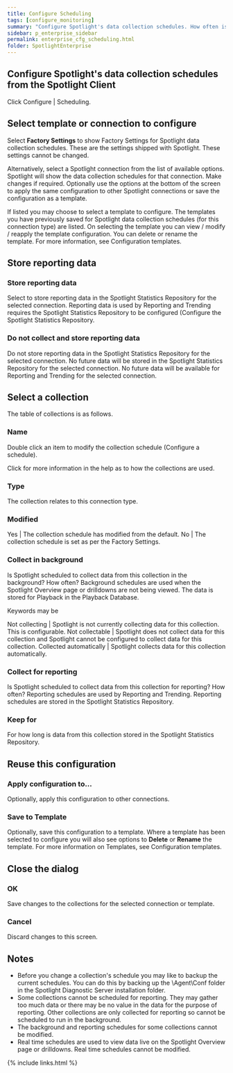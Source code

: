 ```yaml
---
title: Configure Scheduling
tags: [configure_monitoring]
summary: "Configure Spotlight's data collection schedules. How often is data collected? On what day? At what time?"
sidebar: p_enterprise_sidebar
permalink: enterprise_cfg_scheduling.html
folder: SpotlightEnterprise
---
```




## Configure Spotlight's data collection schedules from the Spotlight Client

Click Configure \| Scheduling.


## Select template or connection to configure

 Select **Factory Settings** to show Factory Settings for Spotlight data collection schedules. These are the settings shipped with Spotlight. These settings cannot be changed.

Alternatively, select a Spotlight connection from the list of available options. Spotlight will show the data collection schedules for that connection. Make changes if required. Optionally use the options at the bottom of the screen to apply the same configuration to other Spotlight connections or save the configuration as a template.

If listed you may choose to select a template to configure. The templates you have previously saved for Spotlight data collection schedules (for this connection type) are listed. On selecting the template you can view / modify / reapply the template configuration. You can delete or rename the template. For more information, see Configuration templates.


## Store reporting data


### Store reporting data

Select to store reporting data in the Spotlight Statistics Repository for the selected connection. Reporting data is used by Reporting and Trending requires the Spotlight Statistics Repository to be configured (Configure the Spotlight Statistics Repository.

### Do not collect and store reporting data

Do not store reporting data in the Spotlight Statistics Repository for the selected connection. No future data will be stored in the Spotlight Statistics Repository for the selected connection. No future data will be available for Reporting and Trending for the selected connection.

## Select a collection

The table of collections is as follows.

### Name
Double click an item to modify the collection schedule (Configure a schedule).

Click for more information in the help as to how the collections are used.

### Type
The collection relates to this connection type.

### Modified

Yes | The collection schedule has modified from the default.
No | The collection schedule is set as per the Factory Settings.


### Collect in background

Is Spotlight scheduled to collect data from this collection in the background? How often? Background schedules are used when the Spotlight Overview page or drilldowns are not being viewed. The data is stored for Playback in the Playback Database.

Keywords may be

Not collecting | Spotlight is not currently collecting data for this collection. This is configurable.
Not collectable | Spotlight does not collect data for this collection and Spotlight cannot be configured to collect data for this collection.
Collected automatically | Spotlight collects data for this collection automatically.

### Collect for reporting

Is Spotlight scheduled to collect data from this collection for reporting? How often? Reporting schedules are used by Reporting and Trending. Reporting schedules are stored in the Spotlight Statistics Repository.

### Keep for

For how long is data from this collection stored in the Spotlight Statistics Repository.


## Reuse this configuration

### Apply configuration to…  

Optionally, apply this configuration to other connections.

### Save to Template  

Optionally, save this configuration to a template. Where a template has been selected to configure you will also see options to **Delete** or **Rename** the template. For more information on Templates, see Configuration templates.


## Close the dialog

### OK

Save changes to the collections for the selected connection or template.

### Cancel

Discard changes to this screen.




## Notes

* Before you change a collection's schedule you may like to backup the current schedules. You can do this by backing up the \\Agent\\Conf folder in the Spotlight Diagnostic Server installation folder.
* Some collections cannot be scheduled for reporting. They may gather too much data or there may be no value in the data for the purpose of reporting. Other collections are only collected for reporting so cannot be scheduled to run in the background.
* The background and reporting schedules for some collections cannot be modified.
* Real time schedules are used to view data live on the Spotlight Overview page or drilldowns. Real time schedules cannot be modified.





{% include links.html %}
